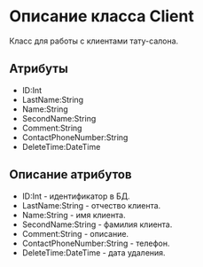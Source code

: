 # Описание класса Client
Класс для работы с клиентами тату-салона.

## Атрибуты

* ID:Int
* LastName:String
* Name:String
* SecondName:String
* Comment:String
* ContactPhoneNumber:String
* DeleteTime:DateTime

## Описание атрибутов

* ID:Int - идентификатор в БД.
* LastName:String - отчество клиента.
* Name:String - имя клиента.
* SecondName:String - фамилия клиента.
* Comment:String - описание.
* ContactPhoneNumber:String - телефон.
* DeleteTime:DateTime - дата удаления.